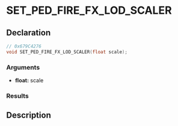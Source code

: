 # SET_PED_FIRE_FX_LOD_SCALER

## Declaration
```cpp
// 0x679C4276
void SET_PED_FIRE_FX_LOD_SCALER(float scale);
```

### Arguments
- **float:** scale

### Results

## Description
